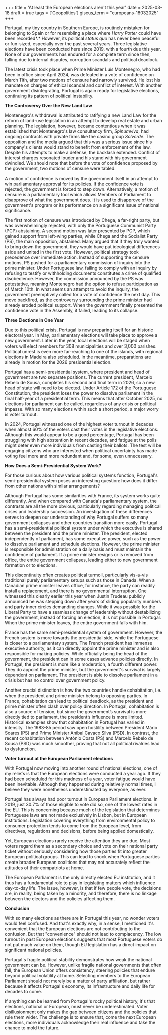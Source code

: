+++
title = 'At least the European elections aren't this year'
date = 2025-03-18
draft = true
tags = ['Geopolitics']
giscus_term = "europeans-18032025"
+++

Portugal, my tiny country in Southern Europe, is routinely mistaken for belonging to Spain or for resembling a place where *Harry Potter* could have been recorded*.* However, its political *status quo* has never been peaceful or fun-sized, especially over the past several years. Three legislative elections have been conducted here since 2019, with a fourth due this year. None of our governments has endured for a complete term since then, falling due to internal disputes, corruption scandals and political deadlock.

The latest crisis took place when Prime Minister Luís Montenegro, who had been in office since April 2024, was defeated in a vote of confidence on March 11th, after two motions of censure had narrowly survived. He lost his mandate on charges of ethical scandal and conflict of interest. With another government disintegrating, Portugal is again ready for legislative elections, continuing its pattern of political instability.

**The Controversy Over the New Land Law**

Montenegro's withdrawal is attributed to ratifying a new Land Law for the reform of land-use legislation in an attempt to develop real estate and urban planning. The legislation, however, became contentious when it was established that Montenegro's law consultancy firm, *Spinumviva*, had ongoing contracts with private firms like the casino group *Solverde*. The opposition and the media argued that this was a serious issue since his company's clients would stand to benefit from enforcement of the law. Despite his attempts to make a defense, the backlash extended. Conflict of interest charges resonated louder and his stand with his government dwindled. We should note that before the vote of confidence proposed by the government, two motions of censure were tabled.

A motion of confidence is moved by the government itself in an attempt to win parliamentary approval for its policies. If the confidence vote is rejected, the government is forced to step down. Alternatively, a motion of censure is a parliamentary tool which allows Members of Parliament to disapprove of what the government does. It is used to disapprove of the government's program or its performance on a significant issue of national significance. 

The first motion of censure was introduced by Chega, a far-right party, but was overwhelmingly rejected, with only the Portuguese Communist Party (PCP) abstaining. A second motion was later presented by PCP, which gained support from left-wing parties, while Chega and the Socialist Party (PS), the main opposition, abstained. Many argued that if they truly wanted to bring down the government, they would have put ideological differences aside and united in the first vote. However, political strategy took precedence over immediate action. Instead of supporting the censure motions, PS pushed for a parliamentary commission of inquiry into the prime minister. Under Portuguese law, failing to comply with an inquiry by refusing to testify or withholding documents constitutes a crime of qualified disobedience. However, the commission announced by the PS was potestative, meaning Montenegro had the option to refuse participation as of March 10th. In what seems an attempt to avoid the inquiry, the government preemptively called for a vote of confidence the next day. This move backfired, as the controversy surrounding the prime minister had already eroded political support. When the government finally presented the confidence vote in the Assembly, it failed, leading to its collapse.

**Three Elections in One Year**

Due to this political crisis, Portugal is now preparing itself for an historic electoral year. In May, parliamentary elections will take place to approve a new government. Later in the year, local elections will be staged when voters will elect members for 308 municipalities and over 3,000 parishes. Political unrest is even more far-reaching to one of the islands, with regional elections in Madeira also scheduled. In the meantime, preparations are already in motion for the 2026 presidential election.

Portugal has a semi-presidential system, where president and head of government are two separate positions. The current president, Marcelo Rebelo de Sousa, completes his second and final term in 2026, so a new head of state will need to be elected. Under Article 172 of the Portuguese Constitution, the president loses the power to dissolve parliament in the final half-year of a presidential term. This means that after October 2025, no elections for parliament can be called, regardless of any crisis or political impasse. With so many elections within such a short period, a major worry is voter turnout.

In 2024, Portugal witnessed one of the highest voter turnout in decades when almost 60% of the voters cast their votes in the legislative elections. Although this would appear to be a good percentage, Portugal has been struggling with high abstention in recent decades, and fatigue at the polls might deter even more individuals from casting their ballots. The test will be engaging citizens who are interested when political uncertainty has made voting feel more and more redundant and, for some, even unnecessary. 

**How Does a Semi-Presidential System Work?**

For those curious about how various political systems function, Portugal's semi-presidential system poses an interesting question: how does it differ from other nations with similar arrangements?

Although Portugal has some similarities with France, its system works quite differently. And when compared with Canada's parliamentary system, the contrasts are all the more obvious, particularly regarding managing political crises and leadership succession. An investigation of these differences serves to deepen our understanding of why Portugal suffers so many government collapses and other countries transition more easily. Portugal has a semi-presidential political system under which the executive is shared between the president and the prime minister. The president, elected independently of parliament, has some executive power, such as the power to dissolve parliament and schedule elections. However, the prime minister is responsible for administration on a daily basis and must maintain the confidence of parliament. If a prime minister resigns or is removed from office, the entire government collapses, leading either to new government formation or to elections.

This discontinuity often creates political turmoil, particularly vis-a-vis traditional purely parliamentary setups such as those in Canada. When a Canadian prime minister leaves office, for instance, the party can readily install a replacement, and there is no governmental interruption. One witnessed this clearly earlier this year when Justin Trudeau publicly announced he was stepping down after years of sliding popularity numbers and party inner circles demanding changes. While it was possible for the Liberal Party to have a seamless change of leadership without destabilizing the government, instead of forcing an election, it is not possible in Portugal. When the prime minister leaves, the entire government falls with him. 

France has the same semi-presidential system of government. However, the French system is more towards the presidential side, while the Portuguese is closer to a parliamentary system. The French president has immense executive authority, as it can directly appoint the prime minister and is also responsible for making policies. While officially being the head of the government, the president can in some cases advance policies directly. In Portugal, the president is more like a moderation, a fourth different power. They do appoint the prime minister, but the government's survival is largely dependent on parliament. The president is able to dissolve parliament in a crisis but has no control over government policy. 

Another crucial distinction is how the two countries handle cohabitation, i.e. when the president and prime minister belong to opposing parties. In France, cohabitation can lead to political deadlock, as the president and prime minister often clash over policy direction. In Portugal, cohabitation is also a source of tension, but since the government’s survival is more directly tied to parliament, the president’s influence is more limited. Historical examples show that cohabitation in Portugal has varied in intensity. The 1983-85 period saw open hostility between President Mário Soares (PS) and Prime Minister Aníbal Cavaco Silva (PSD). In contrast, the recent cohabitation between António Costa (PS) and Marcelo Rebelo de Sousa (PSD) was much smoother, proving that not all political rivalries lead to dysfunction.

**Voter turnout at the European Parliament elections**

With Portugal now moving into another round of national elections, one of my reliefs is that the European elections were conducted a year ago. If they had been scheduled for this madness of a year, voter fatigue would have been inevitable. Although they happened during relatively normal times, I believe they were nonetheless underestimated by everyone, as ever.

Portugal has always had poor turnout in European Parliament elections. In 2019, just 30.7% of those eligible to vote did so, one of the lowest rates in the EU. This is concerning because much of the legislation that determines Portuguese laws are not made exclusively in Lisbon, but in European institutions. Legislation covering everything from environmental policy to consumer protection tends to come from the European level, from directives, regulations and decisions, before being applied domestically.

Yet, European elections rarely receive the attention they are due. Most voters regard them as a secondary choice and vote on their national party ticket without seriously considering how those parties fit into greater European political groups. This can lead to shock when Portuguese parties create broader European coalitions that may not accurately reflect the attitudes of their compatriots at home.

The European Parliament is the only directly elected EU institution, and it thus has a fundamental role to play in legislating matters which influence day-to-day life. The issue, however, is that if few people vote, the decisions are, in reality, being taken by a minority, and therefore, there is no linkage between the electors and the policies affecting them.

**Conclusion**

With so many elections as there are in Portugal this year, no wonder voters would feel confused. And that's exactly why, in a sense, I mentioned it's convenient that the European elections are not contributing to the confusion. But that "convenience" should not lead to complacency. The low turnout in past European elections suggests that most Portuguese voters do not put much value on them, though EU legislation has a direct impact on significant national policies.

Portugal's fragile political stability demonstrates how weak the national government can be. However, unlike fragile national governments that often fall, the European Union offers consistency, steering policies that endure beyond political volatility at home. Selecting members to the European Parliament should not merely be a matter of party affiliation, but rather because it affects Portugal's economy, its infrastructure and daily life for decades to come.

If anything can be learned from Portugal's rocky political history, it's that elections, national or European, must never be underestimated. Voter disillusionment only makes the gap between citizens and the policies that rule them wider. The challenge is to ensure that, come the next European elections, more individuals acknowledge their real influence and take the chance to mold the future.

